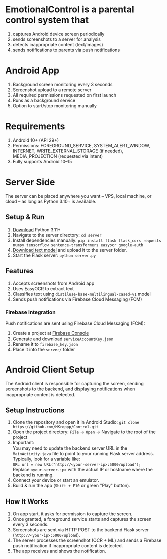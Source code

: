 # EmotionalControl is a parental control system that  
1. captures Android device screen periodically  
2. sends screenshots to a server for analysis  
3. detects inappropriate content (text/images)  
4. sends notifications to parents via push notifications

# Android App  
1. Background screen monitoring every 3 seconds
2. Screenshot upload to a remote server
3. All required permissions requested on first launch
4. Runs as a background service
5. Option to start/stop monitoring manually

# Requirements  
1. Android 10+ (API 29+)
2. Permissions: FOREGROUND_SERVICE, SYSTEM_ALERT_WINDOW, INTERNET, WRITE_EXTERNAL_STORAGE (if needed), MEDIA_PROJECTION (requested via intent)  
3. Fully supports Android 10–15

# Server Side  
The server can be placed anywhere you want – VPS, local machine, or cloud – as long as Python 3.10+ is available.  

## Setup & Run  
1. [Download](https://www.python.org/downloads/) Python 3.11+  
2. Navigate to the server directory: `cd server`  
3. Install dependencies manually:  `pip install flask flask_cors requests numpy tensorflow sentence-transformers easyocr google-auth`  
4. [Download text model](https://drive.google.com/file/d/1vAOGjnRNflSSvwNEAD-oYNpOhQBO_IgR/view?usp=drive_link) and upload it to the server folder.  
5. Start the Flask server: `python server.py`  


## Features  
1. Accepts screenshots from Android app
2. Uses EasyOCR to extract text
3. Classifies text using `distiluse-base-multilingual-cased-v1` model
4. Sends push notifications via Firebase Cloud Messaging (FCM)

### Firebase Integration  
Push notifications are sent using Firebase Cloud Messaging (FCM):
1. Create a project at [Firebase Console](https://console.firebase.google.com)  
2. Generate and download `serviceAccountKey.json`
3. Rename it to `firebase_key.json`
4. Place it into the `server/` folder

# Android Client Setup  
The Android client is responsible for capturing the screen, sending screenshots to the backend, and displaying notifications when inappropriate content is detected.  

## Setup Instructions  
1. Clone the repository and open it in Android Studio: `git clone https://github.com/MKroppp/Control.git`  
2. Open the project directory: `File` → `Open` → Navigate to the root of the project  
3. Important:  
   You may need to update the backend server URL in the `MainActivity.java` file to point to your running Flask server address.  
   Typically, look for a variable like:  
   `URL url = new URL("http://<your-server-ip>:5000/upload");`  
   Replace `<your-server-ip>` with the actual IP or hostname where the backend is running.  
5. Connect your device or start an emulator.  
6. Build & run the app (`Shift + F10` or green "Play" button).  

## How It Works  
1. On app start, it asks for permission to capture the screen.  
2. Once granted, a foreground service starts and captures the screen every 3 seconds.  
3. Screenshots are sent via HTTP POST to the backend Flask server (`http://<your-ip>:5000/upload`).  
4. The server processes the screenshot (OCR + ML) and sends a Firebase push notification if inappropriate content is detected.  
5. The app receives and shows the notification.  



